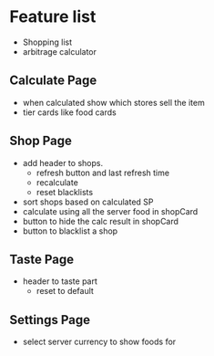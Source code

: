 # Feature list

- Shopping list
- arbitrage calculator

## Calculate Page

- when calculated show which stores sell the item
- tier cards like food cards

## Shop Page

- add header to shops.
  - refresh button and last refresh time
  - recalculate
  - reset blacklists
- sort shops based on calculated SP
- calculate using all the server food in shopCard
- button to hide the calc result in shopCard
- button to blacklist a shop

## Taste Page

- header to taste part
  - reset to default

## Settings Page

- select server currency to show foods for
